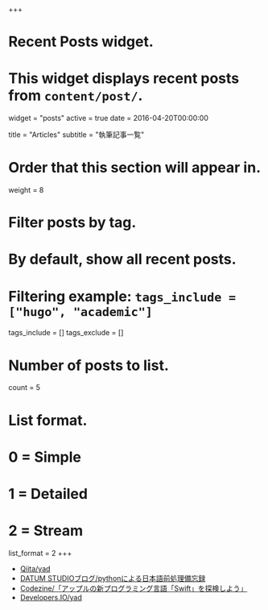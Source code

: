 +++
# Recent Posts widget.
# This widget displays recent posts from `content/post/`.
widget = "posts"
active = true
date = 2016-04-20T00:00:00

title = "Articles"
subtitle = "執筆記事一覧"

# Order that this section will appear in.
weight = 8

# Filter posts by tag.
#  By default, show all recent posts.
#  Filtering example: `tags_include = ["hugo", "academic"]`
tags_include = []
tags_exclude = []

# Number of posts to list.
count = 5

# List format.
#   0 = Simple
#   1 = Detailed
#   2 = Stream
list_format = 2
+++

- [Qiita/yad](https://qiita.com/yad)
- [DATUM STUDIOブログ/pythonによる日本語前処理備忘録](https://datumstudio.jp/blog/python%E3%81%AB%E3%82%88%E3%82%8B%E6%97%A5%E6%9C%AC%E8%AA%9E%E5%89%8D%E5%87%A6%E7%90%86%E5%82%99%E5%BF%98%E9%8C%B2)
- [Codezine/「アップルの新プログラミング言語「Swift」を探検しよう」](https://codezine.jp/article/corner/526)
- [Developers.IO/yad](https://dev.classmethod.jp/author/yad/)
